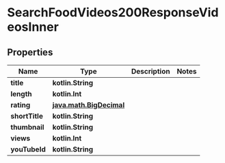 
# SearchFoodVideos200ResponseVideosInner

## Properties
Name | Type | Description | Notes
------------ | ------------- | ------------- | -------------
**title** | **kotlin.String** |  | 
**length** | **kotlin.Int** |  | 
**rating** | [**java.math.BigDecimal**](java.math.BigDecimal.md) |  | 
**shortTitle** | **kotlin.String** |  | 
**thumbnail** | **kotlin.String** |  | 
**views** | **kotlin.Int** |  | 
**youTubeId** | **kotlin.String** |  | 



